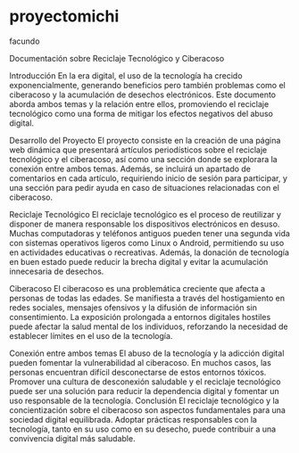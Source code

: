 # proyectomichi
facundo 


Documentación sobre Reciclaje Tecnológico y Ciberacoso

Introducción En la era digital, el uso de la tecnología ha crecido exponencialmente, generando beneficios pero también problemas como el ciberacoso y la acumulación de desechos electrónicos. Este documento aborda ambos temas y la relación entre ellos, promoviendo el reciclaje tecnológico como una forma de mitigar los efectos negativos del abuso digital.

Desarrollo del Proyecto El proyecto consiste en la creación de una página web dinámica que presentará artículos periodísticos sobre el reciclaje tecnológico y el ciberacoso, así como una sección donde se explorara la conexión entre ambos temas. Además, se incluirá un apartado de comentarios en cada artículo, requiriendo inicio de sesión para participar, y una sección para pedir ayuda en caso de situaciones relacionadas con el ciberacoso.

Reciclaje Tecnológico El reciclaje tecnológico es el proceso de reutilizar y disponer de manera responsable los dispositivos electrónicos en desuso. Muchas computadoras y teléfonos antiguos pueden tener una segunda vida con sistemas operativos ligeros como Linux o Android, permitiendo su uso en actividades educativas o recreativas. Además, la donación de tecnología en buen estado puede reducir la brecha digital y evitar la acumulación innecesaria de desechos.

Ciberacoso El ciberacoso es una problemática creciente que afecta a personas de todas las edades. Se manifiesta a través del hostigamiento en redes sociales, mensajes ofensivos y la difusión de información sin consentimiento. La exposición prolongada a entornos digitales hostiles puede afectar la salud mental de los individuos, reforzando la necesidad de establecer límites en el uso de la tecnología.

Conexión entre ambos temas El abuso de la tecnología y la adicción digital pueden fomentar la vulnerabilidad al ciberacoso. En muchos casos, las personas encuentran difícil desconectarse de estos entornos tóxicos. Promover una cultura de desconexión saludable y el reciclaje tecnológico puede ser una solución para reducir la dependencia digital y fomentar un uso responsable de la tecnología.
Conclusión El reciclaje tecnológico y la concientización sobre el ciberacoso son aspectos fundamentales para una sociedad digital equilibrada. Adoptar prácticas responsables con la tecnología, tanto en su uso como en su desecho, puede contribuir a una convivencia digital más saludable.

